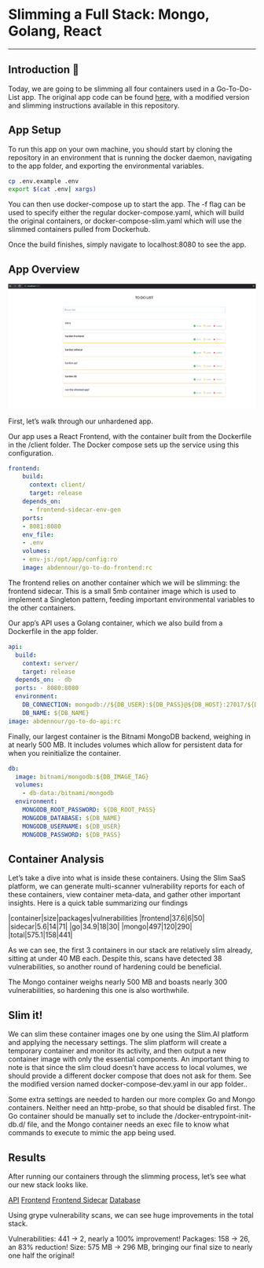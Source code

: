 # Slimming a Full Stack: Mongo, Golang, React

---
## Introduction :wave:
Today, we are going to be slimming all four containers used in a Go-To-Do-List app. The original app code can be found [here](https://github.com/abdennour/cloudnative-implementation), with a modified version and slimming instructions available in this repository.

## App Setup

To run this app on your own machine, you should start by cloning the repository in an environment that is running the docker daemon, navigating to the app folder, and exporting the environmental variables.

```bash
cp .env.example .env
export $(cat .env| xargs)
```

You can then use docker-compose up to start the app. The -f flag can be used to specify either the regular docker-compose.yaml, which will build the original containers, or docker-compose-slim.yaml which will use the slimmed containers pulled from Dockerhub.

Once the build finishes, simply navigate to localhost:8080 to see the app.

## App Overview

![working app](go-to-do.PNG)

First, let’s walk through our unhardened app.

Our app uses a React Frontend, with the container built from the Dockerfile in the /client folder. The Docker compose sets up the service using this configuration.

```yaml
frontend:
    build:
      context: client/
      target: release
    depends_on:
      - frontend-sidecar-env-gen
    ports:
    - 8081:8080
    env_file:
    - .env
    volumes:
    - env-js:/opt/app/config:ro
    image: abdennour/go-to-do-frontend:rc
```
The frontend relies on another container which we will be slimming: the frontend sidecar. This is a small 5mb container image which is used to implement a Singleton pattern, feeding important environmental variables to the other containers.

Our app’s API uses a Golang container, which we also build from a Dockerfile in the app folder.
```yaml
api: 
  build: 
    context: server/ 
    target: release 
  depends_on: - db 
  ports: - 8080:8080 
  environment: 
    DB_CONNECTION: mongodb://${DB_USER}:${DB_PASS}@${DB_HOST}:27017/${DB_NAME} 
    DB_NAME: ${DB_NAME} 
image: abdennour/go-to-do-api:rc
```

Finally, our largest container is the Bitnami MongoDB backend, weighing in at nearly 500 MB. It includes volumes which allow for persistent data for when you reinitialize the container.

```yaml
db: 
  image: bitnami/mongodb:${DB_IMAGE_TAG} 
  volumes: 
    - db-data:/bitnami/mongodb 
  environment: 
    MONGODB_ROOT_PASSWORD: ${DB_ROOT_PASS} 
    MONGODB_DATABASE: ${DB_NAME} 
    MONGODB_USERNAME: ${DB_USER} 
    MONGODB_PASSWORD: ${DB_PASS}
```
## Container Analysis

Let’s take a dive into what is inside these containers. Using the Slim SaaS platform, we can generate multi-scanner vulnerability reports for each of these containers, view container meta-data, and gather other important insights. Here is a quick table summarizing our findings

|container|size|packages|vulnerabilities
|frontend|37.6|6|50|
|sidecar|5.6|14|71|
|go|34.9|18|30|
|mongo|497|120|290|
|total|575.1|158|441|

As we can see, the first 3 containers in our stack are relatively slim already, sitting at under 40 MB each. Despite this, scans have detected 38 vulnerabilities, so another round of hardening could be beneficial.

The Mongo container weighs nearly 500 MB and boasts nearly 300 vulnerabilities, so hardening this one is also worthwhile.

## Slim it!

We can slim these container images one by one using the Slim.AI platform and applying the necessary settings. The slim platform will create a temporary container and monitor its activity, and then output a new container image with only the essential components. An important thing to note is that since the slim cloud doesn’t have access to local volumes, we should provide a different docker compose that does not ask for them. See the modified version named docker-compose-dev.yaml in our app folder..

Some extra settings are needed to harden our more complex Go and Mongo containers. Neither need an http-probe, so that should be disabled first. The Go container should be manually set to include the /docker-entrypoint-init-db.d/ file, and the Mongo container needs an exec file to know what commands to execute to mimic the app being used.

## Results

After running our containers through the slimming process, let’s see what our new stack looks like.

[API]( https://hub.docker.com/repository/docker/scicchino/go-to-do-api-slim)
[Frontend](https://hub.docker.com/repository/docker/scicchino/go-to-do-frontend-slim)
[Frontend Sidecar](https://hub.docker.com/repository/docker/scicchino/env-to-js-sidecar-slim)
[Database](https://hub.docker.com/repository/docker/scicchino/go-mongo-slim)

Using grype vulnerability scans, we can see huge improvements in the total stack.

Vulnerabilities: 441 -> 2, nearly a 100% improvement!
Packages: 158 -> 26, an 83% reduction!
Size: 575 MB -> 296 MB, bringing our final size to nearly one half the original!
